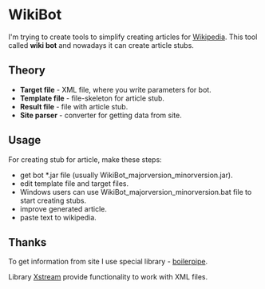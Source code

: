 # WikiBot
I'm trying to create tools to simplify creating articles for [Wikipedia][wk]. 
This tool called **wiki bot** and nowadays it can create article stubs.

[wk]: http://en.wikipedia.org

## Theory
- **Target file** - XML file, where you write parameters for bot.
- **Template file** - file-skeleton for article stub.
- **Result file** - file with article stub.
- **Site parser** - converter for getting data from site.

## Usage
For creating stub for article, make these steps:
- get bot *.jar file (usually WikiBot_majorversion_minorversion.jar).
- edit template file and target files.
- Windows users can use WikiBot_majorversion_minorversion.bat file to start creating stubs.
- improve generated article.
- paste text to wikipedia.

## Thanks
To get information from site I use special library - [boilerpipe][bl]. 

Library [Xstream][xs] provide functionality to work with XML files.

[bl]: https://code.google.com/p/boilerpipe/
[xs]: http://xstream.codehaus.org
